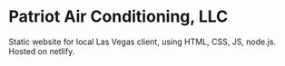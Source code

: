 # Patriot Air Conditioning, LLC

Static website for local Las Vegas client, using HTML, CSS, JS, node.js. Hosted on netlify.
